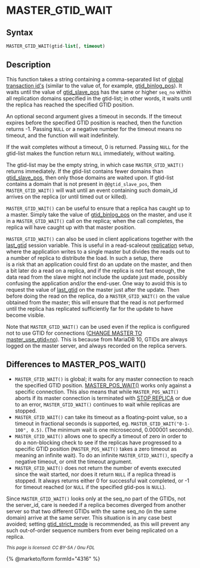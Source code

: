 # MASTER\_GTID\_WAIT

## Syntax

```sql
MASTER_GTID_WAIT(gtid-list[, timeout)
```

## Description

This function takes a string containing a comma-separated list of [global transaction id's](../../../../ha-and-performance/standard-replication/gtid.md) (similar to the value of, for example, [gtid\_binlog\_pos](../../../../ha-and-performance/standard-replication/gtid.md)). It waits until the value of [gtid\_slave\_pos](../../../../ha-and-performance/standard-replication/gtid.md) has the same or higher `seq_no` within all replication domains specified in the gtid-list; in other words, it waits until the replica has reached the specified GTID position.

An optional second argument gives a timeout in seconds. If the timeout expires before the specified GTID position is reached, then the function returns -1. Passing `NULL` or a negative number for the timeout means no timeout, and the function will wait indefinitely.

If the wait completes without a timeout, 0 is returned. Passing `NULL` for the  gtid-list makes the function return `NULL` immediately, without waiting.

The gtid-list may be the empty string, in which case `MASTER_GTID_WAIT()` returns immediately. If the gtid-list contains fewer domains than [gtid\_slave\_pos](../../../../ha-and-performance/standard-replication/gtid.md), then only those domains are waited upon. If gtid-list contains a domain that is not present in `@@gtid_slave_pos`, then `MASTER_GTID_WAIT()` will wait until an event containing such domain\_id arrives on the replica (or until timed out or killed).

`MASTER_GTID_WAIT()` can be useful to ensure that a replica has caught up to a master. Simply take the value of [gtid\_binlog\_pos](../../../../ha-and-performance/standard-replication/gtid.md) on the master, and use it in a `MASTER_GTID_WAIT()` call on the replica; when the call completes, the replica will have caught up with that master position.

`MASTER_GTID_WAIT()` can also be used in client applications together with the [last\_gtid](../../../../ha-and-performance/standard-replication/gtid.md) session variable. This is useful in a read-scaleout [replication](../../../../server-usage/storage-engines/myrocks/myrocks-and-replication.md) setup, where the application writes to a single master but divides the reads out to a number of replica to distribute the load. In such a setup, there\
is a risk that an application could first do an update on the master, and then a bit later do a read on a replica, and if the replica is not fast enough, the data read from the slave might not include the update just made, possibly confusing the application and/or the end-user. One way to avoid this is to request the value of [last\_gtid](../../../../ha-and-performance/standard-replication/gtid.md) on the master just after the update. Then before doing the read on the replica, do a `MASTER_GTID_WAIT()` on the value obtained from the master; this will ensure that the read is not performed until the replica has replicated sufficiently far for the update to have become visible.

Note that `MASTER_GTID_WAIT()` can be used even if the replica is configured not to use GTID for connections ([CHANGE MASTER TO master\_use\_gtid=no](../../../sql-statements/administrative-sql-statements/replication-statements/change-master-to.md#master_use_gtid)). This is because from MariaDB 10, GTIDs are always logged on the master server, and always recorded on the replica servers.

## Differences to MASTER\_POS\_WAIT()

* `MASTER_GTID_WAIT()` is global; it waits for any master connection to reach the specified GTID position. [MASTER\_POS\_WAIT()](master_pos_wait.md) works only against a specific connection. This also means that while `MASTER_POS_WAIT()` aborts if its master connection is terminated with [STOP REPLICA](../../../sql-statements/administrative-sql-statements/replication-statements/stop-replica.md) or due to an error, `MASTER_GTID_WAIT()` continues to wait while replicas are stopped.
* `MASTER_GTID_WAIT()` can take its timeout as a floating-point value, so a timeout in fractional seconds is supported, eg. `MASTER_GTID_WAIT("0-1-100", 0.5)`. (The minimum wait is one microsecond, 0.000001 seconds).
* `MASTER_GTID_WAIT()` allows one to specify a timeout of zero in order to do a non-blocking check to see if the replicas have progressed to a specific GTID position (`MASTER_POS_WAIT()` takes a zero timeout as meaning an infinite wait). To do an infinite `MASTER_GTID_WAIT()`, specify a negative timeout, or omit the timeout argument.
* `MASTER_GTID_WAIT()` does not return the number of events executed since the wait started, nor does it return `NULL` if a replica thread is stopped. It always returns either 0 for successful wait completed, or -1 for timeout reached (or `NULL` if the specified gtid-pos is `NULL`).

Since `MASTER_GTID_WAIT()` looks only at the seq\_no part of the GTIDs, not the server\_id, care is needed if a replica becomes diverged from another server so that two different GTIDs with the same seq\_no (in the same domain) arrive at the same server. This situation is in any case best avoided; setting [gtid\_strict\_mode](../../../../ha-and-performance/standard-replication/gtid.md) is recommended, as this will prevent any such out-of-order sequence numbers from ever being replicated on a replica.

<sub>_This page is licensed: CC BY-SA / Gnu FDL_</sub>

{% @marketo/form formId="4316" %}
